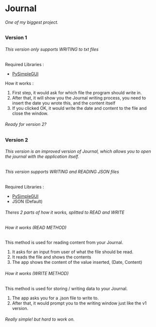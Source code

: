 # Journal
###### One of my biggest project.

### Version 1
###### This version only supports WRITING to txt files
Required Libraries :
- <a href="https://pypi.org/project/PySimpleGUI/">PySimpleGUI</a>

How it works : 
1. First step, it would ask for which file the program should write in.
2. After that, it will show you the Journal writing process, you need to insert the date you wrote this, and the content itself
3. If you clicked OK, it would write the date and content to the file and close the window.

###### Ready for version 2?

### Version 2
###### This version is an improved version of Journal, which allows you to open the journal with the application itself.
###### This version supports WRITING and READING JSON files
Required Libraries :
- <a href="https://pypi.org/project/PySimpleGUI/">PySimpleGUI</a>
- JSON (Default)

###### Theres 2 parts of how it works, splitted to READ and WRITE
###### How it works (READ METHOD)
This method is used for reading content from your Journal.
1. It asks for an input from user of what the file should be read.
2. It reads the file and shows the contents
3. The app shows the content of the value inserted, (Date, Content)

###### How it works (WRITE METHOD)
This method is used for storing / writing data to your Journal.
1. The app asks you for a .json file to write to.
2. After that, it would prompt you to the writing window just like the v1 version.

###### Really simple! but hard to work on.

